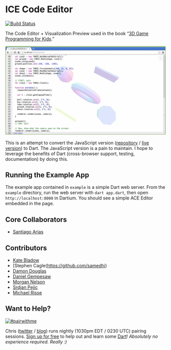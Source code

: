 # ICE Code Editor

[![Build Status](https://drone.io/github.com/eee-c/ice-code-editor/status.png)](https://drone.io/github.com/eee-c/ice-code-editor/latest)

The Code Editor + Visualization Preview used in the book “[3D Game Programming for Kids](http://gamingjs.com).”

![ICE Code Editor Screenshoot](ice_code_editor.png)

This is an attempt to convert the JavaScript version ([repository](https://github.com/eee-c/code-editor) / [live version](http://gamingjs.com/ice)) to Dart. The JavaScript version is a pain to maintain. I hope to leverage the benefits of Dart (cross-browser support, testing, documentation) by doing this.

## Running the Example App

The example app contained in `example` is a simple Dart web server. From the `example` directory, run the web server with `dart app.dart`, then open `http://localhost:8000` in Dartium. You should see a simple ACE Editor embedded in the page.

## Core Collaborators

 * [Santiago Arias](https://github.com/santiaago)

## Contributors

 * [Kate Bladow](https://github.com/kbladow)
 * [Stephen Cagle(https://github.com/samedhi)
 * [Damon Douglas](https://github.com/damondouglas)
 * [Daniel Gempesaw](https://github.com/gempesaw)
 * [Morgan Nelson](https://github.com/korishev)
 * [Srdjan Pejic](http://batasrki.github.io/)
 * [Michael Risse](https://github.com/rissem)

## Want to Help?

[![#pairwithme](http://www.pairprogramwith.me/badge.png)](https://www.google.com/calendar/selfsched?sstoken=UUNwdmNwR09IRm4wfGRlZmF1bHR8NmVjZjU2MGY0MzU4MTBlMjFkZTE0ZDgzYjdkMGU4ZjM)

Chris ([twitter](https://twitter.com/eee_c) / [blog](http://japhr.blogspot.com/)) runs nightly (1030pm EDT / 0230 UTC) pairing sessions. [Sign up for free](https://www.google.com/calendar/selfsched?sstoken=UUNwdmNwR09IRm4wfGRlZmF1bHR8NmVjZjU2MGY0MzU4MTBlMjFkZTE0ZDgzYjdkMGU4ZjM) to help out and learn some [Dart](http://dartlang.org)! _Absolutely no experience required. Really :)_
